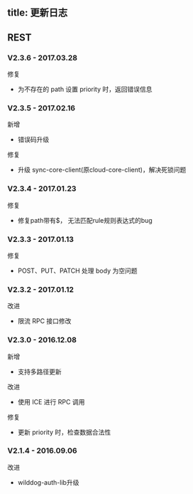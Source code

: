 
title: 更新日志
---

## REST

### V2.3.6 - 2017.03.28
<span class="changelog fix">修复</span>
- 为不存在的 path 设置 priority 时，返回错误信息

### V2.3.5 - 2017.02.16
<span class="changelog add">新增</span>
- 错误码升级

<span class="changelog fix">修复</span>
- 升级 sync-core-client(原cloud-core-client)，解决死锁问题

### V2.3.4 - 2017.01.23
<span class="changelog fix">修复</span>
- 修复path带有$， 无法匹配rule规则表达式的bug

### V2.3.3 - 2017.01.13
<span class="changelog fix">修复</span>
- POST、PUT、PATCH 处理 body 为空问题

### V2.3.2 - 2017.01.12
<span class="changelog feature">改进</span>
- 限流 RPC 接口修改

### V2.3.0 - 2016.12.08
<span class="changelog add">新增</span>
- 支持多路径更新

<span class="changelog feature">改进</span>
- 使用 ICE 进行 RPC 调用

<span class="changelog fix">修复</span>
- 更新 priority 时，检查数据合法性

### V2.1.4 - 2016.09.06
<span class="changelog feature">改进</span>

- wilddog-auth-lib升级

